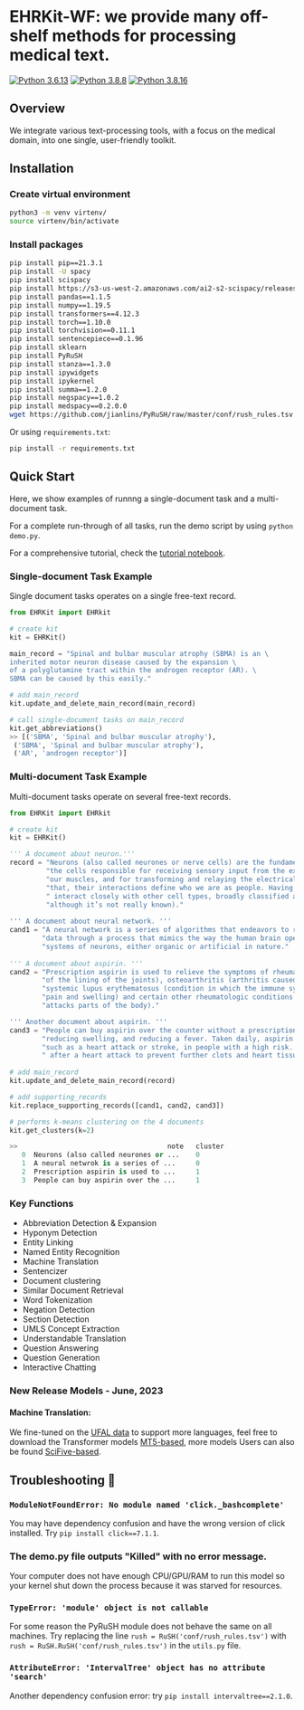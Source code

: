 
# EHRKit-WF: we provide many off-shelf methods for processing medical text. 
[![Python 3.6.13](https://img.shields.io/badge/python-3.6.13-green.svg)](https://www.python.org/downloads/release/python-360/)
[![Python 3.8.8](https://img.shields.io/badge/python-3.8.8-green.svg)](https://www.python.org/downloads/release/python-380/)
[![Python 3.8.16](https://img.shields.io/badge/python-3.8.16-green.svg)](https://www.python.org/downloads/release/python-380/)


## Overview
We integrate various text-processing tools, with a focus on the medical domain, into one single, user-friendly toolkit.

## Installation
### Create virtual environment

```bash
python3 -m venv virtenv/ 
source virtenv/bin/activate
```
### Install packages
```bash
pip install pip==21.3.1
pip install -U spacy
pip install scispacy
pip install https://s3-us-west-2.amazonaws.com/ai2-s2-scispacy/releases/v0.4.0/en_core_sci_sm-0.4.0.tar.gz
pip install pandas==1.1.5
pip install numpy==1.19.5
pip install transformers==4.12.3
pip install torch==1.10.0
pip install torchvision==0.11.1
pip install sentencepiece==0.1.96
pip install sklearn
pip install PyRuSH
pip install stanza==1.3.0
pip install ipywidgets
pip install ipykernel
pip install summa==1.2.0
pip install negspacy==1.0.2
pip install medspacy==0.2.0.0
wget https://github.com/jianlins/PyRuSH/raw/master/conf/rush_rules.tsv -P conf
```

Or using `requirements.txt`:

```bash
pip install -r requirements.txt
```

## Quick Start
Here, we show examples of runnng a single-document task and a multi-document task. 

For a complete run-through of all tasks, run the demo script by using ```python demo.py```. 

For a comprehensive tutorial, check the [tutorial notebook](https://github.com/karenacorn99/LILY-EHRKit/blob/main/EHRKit_tutorials.ipynb).

### Single-document Task Example
Single document tasks operates on a single free-text record.
```python
from EHRKit import EHRkit

# create kit 
kit = EHRKit()

main_record = "Spinal and bulbar muscular atrophy (SBMA) is an \
inherited motor neuron disease caused by the expansion \
of a polyglutamine tract within the androgen receptor (AR). \
SBMA can be caused by this easily."

# add main_record
kit.update_and_delete_main_record(main_record)

# call single-document tasks on main_record
kit.get_abbreviations()
>> [('SBMA', 'Spinal and bulbar muscular atrophy'),
 ('SBMA', 'Spinal and bulbar muscular atrophy'),
 ('AR', 'androgen receptor')]
```

### Multi-document Task Example
Multi-document tasks operate on several free-text records.
```python
from EHRKit import EHRkit

# create kit 
kit = EHRKit()

''' A document about neuron.'''
record = "Neurons (also called neurones or nerve cells) are the fundamental units of the brain and nervous system, " \
         "the cells responsible for receiving sensory input from the external world, for sending motor commands to " \
         "our muscles, and for transforming and relaying the electrical signals at every step in between. More than " \
         "that, their interactions define who we are as people. Having said that, our roughly 100 billion neurons do" \
         " interact closely with other cell types, broadly classified as glia (these may actually outnumber neurons, " \
         "although it’s not really known)."
         
''' A document about neural network. '''
cand1 = "A neural network is a series of algorithms that endeavors to recognize underlying relationships in a set of " \
        "data through a process that mimics the way the human brain operates. In this sense, neural networks refer to " \
        "systems of neurons, either organic or artificial in nature."
        
''' A document about aspirin. '''
cand2 = "Prescription aspirin is used to relieve the symptoms of rheumatoid arthritis (arthritis caused by swelling " \
        "of the lining of the joints), osteoarthritis (arthritis caused by breakdown of the lining of the joints), " \
        "systemic lupus erythematosus (condition in which the immune system attacks the joints and organs and causes " \
        "pain and swelling) and certain other rheumatologic conditions (conditions in which the immune system " \
        "attacks parts of the body)."

''' Another document about aspirin. '''
cand3 = "People can buy aspirin over the counter without a prescription. Everyday uses include relieving headache, " \
        "reducing swelling, and reducing a fever. Taken daily, aspirin can lower the risk of cardiovascular events, " \
        "such as a heart attack or stroke, in people with a high risk. Doctors may administer aspirin immediately" \
        " after a heart attack to prevent further clots and heart tissue death."
        
# add main_record
kit.update_and_delete_main_record(record)

# add supporting_records
kit.replace_supporting_records([cand1, cand2, cand3])

# performs k-means clustering on the 4 documents
kit.get_clusters(k=2)

>>                                     note   cluster
   0  Neurons (also called neurones or ...    0
   1  A neural netwrok is a series of ...     0
   2  Prescription aspirin is used to ...     1
   3  People can buy aspirin over the ...     1
```

### Key Functions
- Abbreviation Detection & Expansion
- Hyponym Detection
- Entity Linking
- Named Entity Recognition
- Machine Translation
- Sentencizer
- Document clustering
- Similar Document Retrieval
- Word Tokenization
- Negation Detection
- Section Detection
- UMLS Concept Extraction
- Understandable Translation
- Question Answering
- Question Generation
- Interactive Chatting

### New Release Models - June, 2023

#### Machine Translation: 
We fine-tuned on the [UFAL data](https://ufal.mff.cuni.cz/ufal_medical_corpus) to support more languages, feel free to download the Transformer models [MT5-based](https://huggingface.co/qcz), more models Users can also be found [SciFive-based](https://huggingface.co/irenelizihui/scifive_ufal_MT_en_es/). 



## Troubleshooting 🔧

### `ModuleNotFoundError: No module named 'click._bashcomplete'`

You may have dependency confusion and have the wrong version of click installed. Try `pip install click==7.1.1`.

### The demo.py file outputs "Killed" with no error message.

Your computer does not have enough CPU/GPU/RAM to run this model so your kernel shut down the process because it was starved for resources.

### `TypeError: 'module' object is not callable`

For some reason the PyRuSH module does not behave the same on all machines. Try replacing the line `rush = RuSH('conf/rush_rules.tsv')` with `rush = RuSH.RuSH('conf/rush_rules.tsv')` in the `utils.py` file.

### `AttributeError: 'IntervalTree' object has no attribute 'search'`

Another dependency confusion error: try `pip install intervaltree==2.1.0`.

